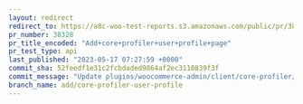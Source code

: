 ```yaml
---
layout: redirect
redirect_to: https://a8c-woo-test-reports.s3.amazonaws.com/public/pr/38328/api/index.html
pr_number: 38328
pr_title_encoded: "Add+core+profiler+user+profile+page"
pr_test_type: api
last_published: "2023-05-17 07:27:59 +0000"
commit_sha: 52feedf1e31c2fcbdaded9864af2ec3110839f3f
commit_message: "Update plugins/woocommerce-admin/client/core-profiler/pages/UserProfi…"
branch_name: add/core-profiler-user-profile
---
```

